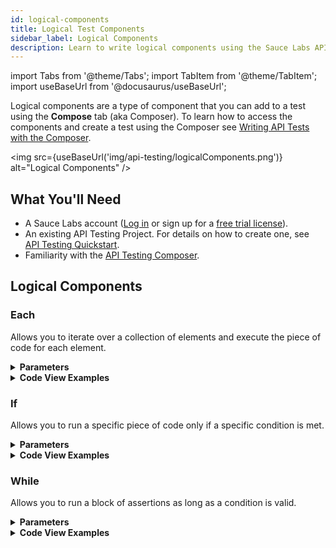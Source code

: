 ```yaml
---
id: logical-components
title: Logical Test Components
sidebar_label: Logical Components
description: Learn to write logical components using the Sauce Labs API Testing Composer.
---
```


import Tabs from '@theme/Tabs';
import TabItem from '@theme/TabItem';
import useBaseUrl from '@docusaurus/useBaseUrl';

Logical components are a type of component that you can add to a test using the **Compose** tab (aka Composer). To learn how to access the components and create a test using the Composer see [Writing API Tests with the Composer](/api-testing/composer/).

<img src={useBaseUrl('img/api-testing/logicalComponents.png')} alt="Logical Components" />

## What You'll Need

- A Sauce Labs account ([Log in](https://accounts.saucelabs.com/am/XUI/#login/) or sign up for a [free trial license](https://saucelabs.com/sign-up)).
- An existing API Testing Project. For details on how to create one, see [API Testing Quickstart](/api-testing/quickstart/).
- Familiarity with the [API Testing Composer](/api-testing/composer/).

## Logical Components

### Each

Allows you to iterate over a collection of elements and execute the piece of code for each element.

<details>
<summary><strong>Parameters</strong></summary>

<table id="table-api">
  <tbody>
  <tr>
  <td colSpan='2'>Fields</td>
  </tr>
    <tr>
     <td><strong>Expression</strong></td>
     <td><p><small>| REQUIRED | <a href="/api-testing/composer/expressions/#using-expressions">EXPRESSION</a> |</small></p><p>The path of the collection you want to iterate on.</p></td>
    </tr>
  </tbody>
</table>

<br/>

<strong>Examples</strong>

<img src={useBaseUrl('img/api-testing/simple_each.png')} alt="one each"/>

For **Each** legs collection, checks if the nested `vector` item is an integer value.

```json title="Legs Collection Example"
{
  "legs": [
    {
      "vector": 1
    },
    {
      "vector": 3
    }
  ]
}
```

If a collection is nested in another one, you need to refer to them as `_1`, `_2`, and so on.

<img src={useBaseUrl('img/api-testing/nested-each.png')} alt="nested each"/>

For **Each** flights collection nested in `content` item, checks if `price.amount` is an integer. Then, for **Each** legs array, a nested collection in the flights collection, checks if `vector` item is an integer value.

```json title="Nested Collection Example"
{
  "content": {
    "flights": [
      {
        "price": {
          "amount": 100
        },
        "legs": [
          {
            "vector": 1
          },
          {
            "vector": 3
          }
        ]
      }
    ]
  }
}
```

</details>
<details>
<summary><strong>Code View Examples</strong></summary>

```yaml
- id: each
  children:
    - id: assert-is
      expression: _1.vector
      type: integer
  expression: payload.legs
```

```yaml
- id: each
  children:
    - id: assert-is
      expression: _1.price.amount
      type: integer
    - id: each
      children:
        - id: assert-is
          expression: _2.vector
          type: integer
      expression: _1.legs
  expression: payload.content.flights
```

</details>

### If

Allows you to run a specific piece of code only if a specific condition is met.

<details>
<summary><strong>Parameters</strong></summary>

<table id="table-api">
  <tbody>
  <tr>
  <td colSpan='2'>Fields</td>
  </tr>
    <tr>
      <td><p><small>| REQUIRED | <a href="/api-testing/composer/expressions/#using-expressions">EXPRESSION</a> |</small></p><p>The path of the collection you want to iterate on.</p></td>
    </tr>
  </tbody>
</table>

<br/>

<strong>Examples</strong>

If `payload.success` is equal to true then the code within the element is executed, otherwise is skipped.
<img src={useBaseUrl('img/api-testing/if.png')} alt="if.png"/>

If `_1.intermediate` exists then the code within the element is executed, otherwise is skipped. This is useful when the element is not always present.
<img src={useBaseUrl('img/api-testing/ifexists.png')} alt="ifexists.png" />

</details>
<details>
<summary><strong>Code View Examples</strong></summary>

```yaml
- id: if
  children:
  - id: assert-equals
    expression: payload.message
    value: Seats Available
  - id: assert-equals
    expression: payload.content.flightid
    value: ${id}
    type: string
  expression: payload.success == true
```

</details>

### While

Allows you to run a block of assertions as long as a condition is valid.

<details>
<summary><strong>Parameters</strong></summary>

<table id="table-api">
  <tbody>
  <tr>
  <td colSpan='2'>Fields</td>
  </tr>
    <tr>
     <td><strong>Expression</strong></td>
     <td><p><small>| REQUIRED | <a href="/api-testing/composer/expressions/#using-expressions">EXPRESSION</a> |</small></p><p>The condition that has to be met for the assertions block to be executed.</p></td>
    </tr>
  </tbody>
</table>

<br/>

<strong>Examples</strong><br/>

<img src={useBaseUrl('img/api-testing/while.png')} alt="while.png" />

</details>
<details>
<summary><strong>Code View Examples</strong></summary>

```yaml
- id: while
  children:
  - id: comment
    text: Executes assertion until items are less than 5
  expression: items<5
```

</details>
